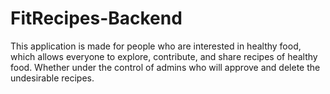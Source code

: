 # FitRecipes-Backend
This application is made for people who are interested in healthy food, which allows everyone to explore, contribute, and share recipes of healthy food. Whether under the control of admins who will approve and delete the undesirable recipes.
